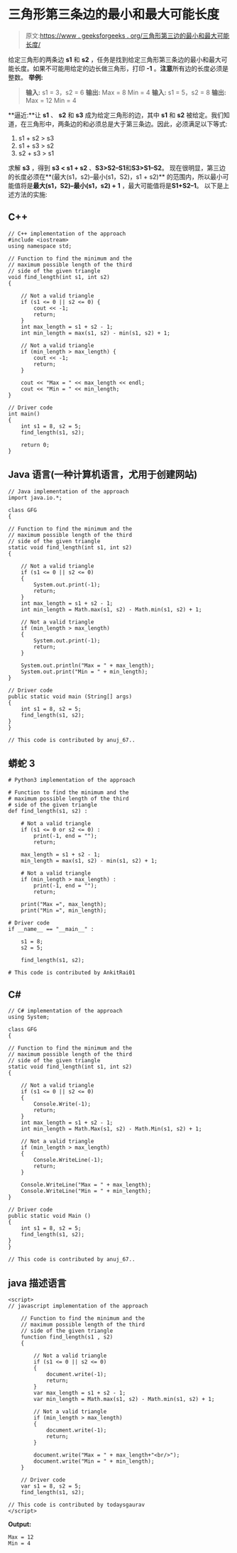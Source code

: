 # 三角形第三条边的最小和最大可能长度

> 原文:[https://www . geeksforgeeks . org/三角形第三边的最小和最大可能长度/](https://www.geeksforgeeks.org/minimum-and-maximum-possible-length-of-the-third-side-of-a-triangle/)

给定三角形的两条边 **s1** 和 **s2** ，任务是找到给定三角形第三条边的最小和最大可能长度。如果不可能用给定的边长做三角形，打印 **-1** 。**注意**所有边的长度必须是整数。
**举例:**

> **输入:** s1 = 3，s2 = 6
> **输出:**
> Max = 8
> Min = 4
> **输入:** s1 = 5，s2 = 8
> **输出:**
> Max = 12
> Min = 4

**逼近:**让 **s1** 、 **s2** 和 **s3** 成为给定三角形的边，其中 **s1** 和 **s2** 被给定。我们知道，在三角形中，两条边的和必须总是大于第三条边。因此，必须满足以下等式:

1.  s1 + s2 > s3
2.  s1 + s3 > s2
3.  s2 + s3 > s1

求解 **s3** ，得到 **s3 < s1 + s2** 、**S3>S2–S1**和**S3>S1–S2**。
现在很明显，第三边的长度必须在**(最大(s1，s2)–最小(s1，S2)，s1 + s2)**
的范围内，所以最小可能值将是**最大(s1，S2)–最小(s1，s2) + 1** ，最大可能值将是**S1+S2–1**。
以下是上述方法的实施:

## C++

```
// C++ implementation of the approach
#include <iostream>
using namespace std;

// Function to find the minimum and the
// maximum possible length of the third
// side of the given triangle
void find_length(int s1, int s2)
{

    // Not a valid triangle
    if (s1 <= 0 || s2 <= 0) {
        cout << -1;
        return;
    }
    int max_length = s1 + s2 - 1;
    int min_length = max(s1, s2) - min(s1, s2) + 1;

    // Not a valid triangle
    if (min_length > max_length) {
        cout << -1;
        return;
    }

    cout << "Max = " << max_length << endl;
    cout << "Min = " << min_length;
}

// Driver code
int main()
{
    int s1 = 8, s2 = 5;
    find_length(s1, s2);

    return 0;
}
```

## Java 语言(一种计算机语言，尤用于创建网站)

```
// Java implementation of the approach
import java.io.*;

class GFG
{

// Function to find the minimum and the
// maximum possible length of the third
// side of the given triangle
static void find_length(int s1, int s2)
{

    // Not a valid triangle
    if (s1 <= 0 || s2 <= 0)
    {
        System.out.print(-1);
        return;
    }
    int max_length = s1 + s2 - 1;
    int min_length = Math.max(s1, s2) - Math.min(s1, s2) + 1;

    // Not a valid triangle
    if (min_length > max_length)
    {
        System.out.print(-1);
        return;
    }

    System.out.println("Max = " + max_length);
    System.out.print("Min = " + min_length);
}

// Driver code
public static void main (String[] args)
{
    int s1 = 8, s2 = 5;
    find_length(s1, s2);
}
}

// This code is contributed by anuj_67..
```

## 蟒蛇 3

```
# Python3 implementation of the approach

# Function to find the minimum and the
# maximum possible length of the third
# side of the given triangle
def find_length(s1, s2) :

    # Not a valid triangle
    if (s1 <= 0 or s2 <= 0) :
        print(-1, end = "");
        return;

    max_length = s1 + s2 - 1;
    min_length = max(s1, s2) - min(s1, s2) + 1;

    # Not a valid triangle
    if (min_length > max_length) :
        print(-1, end = "");
        return;

    print("Max =", max_length);
    print("Min =", min_length);

# Driver code
if __name__ == "__main__" :

    s1 = 8;
    s2 = 5;

    find_length(s1, s2);

# This code is contributed by AnkitRai01
```

## C#

```
// C# implementation of the approach
using System;

class GFG
{

// Function to find the minimum and the
// maximum possible length of the third
// side of the given triangle
static void find_length(int s1, int s2)
{

    // Not a valid triangle
    if (s1 <= 0 || s2 <= 0)
    {
        Console.Write(-1);
        return;
    }
    int max_length = s1 + s2 - 1;
    int min_length = Math.Max(s1, s2) - Math.Min(s1, s2) + 1;

    // Not a valid triangle
    if (min_length > max_length)
    {
        Console.WriteLine(-1);
        return;
    }

    Console.WriteLine("Max = " + max_length);
    Console.WriteLine("Min = " + min_length);
}

// Driver code
public static void Main ()
{
    int s1 = 8, s2 = 5;
    find_length(s1, s2);
}
}

// This code is contributed by anuj_67..
```

## java 描述语言

```
<script>
// javascript implementation of the approach

    // Function to find the minimum and the
    // maximum possible length of the third
    // side of the given triangle
    function find_length(s1 , s2)
    {

        // Not a valid triangle
        if (s1 <= 0 || s2 <= 0)
        {
            document.write(-1);
            return;
        }
        var max_length = s1 + s2 - 1;
        var min_length = Math.max(s1, s2) - Math.min(s1, s2) + 1;

        // Not a valid triangle
        if (min_length > max_length)
        {
            document.write(-1);
            return;
        }

        document.write("Max = " + max_length+"<br/>");
        document.write("Min = " + min_length);
    }

    // Driver code
    var s1 = 8, s2 = 5;
    find_length(s1, s2);

// This code is contributed by todaysgaurav
</script>
```

**Output:** 

```
Max = 12
Min = 4
```